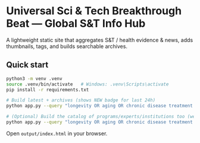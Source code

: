 # Universal Sci & Tech Breakthrough Beat — Global S&T Info Hub

A lightweight static site that aggregates S&T / health evidence & news, adds thumbnails, tags, and builds searchable archives.

## Quick start
```bash
python3 -m venv .venv
source .venv/bin/activate   # Windows: .venv\Scripts\activate
pip install -r requirements.txt

# Build latest + archives (shows NEW badge for last 24h)
python app.py --query "longevity OR aging OR chronic disease treatment OR randomized trial"

# (Optional) Build the catalog of programs/experts/institutions too (weekly)
python app.py --query "longevity OR aging OR chronic disease treatment OR randomized trial" --build-catalog --weekly-only
```

Open `output/index.html` in your browser.
